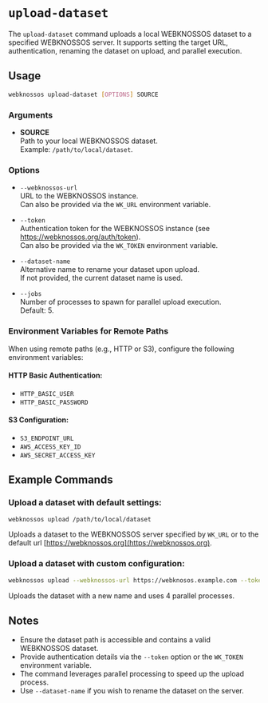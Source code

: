 # `upload-dataset`

The `upload-dataset` command uploads a local WEBKNOSSOS dataset to a specified WEBKNOSSOS server. It supports setting the target URL, authentication, renaming the dataset on upload, and parallel execution.

## Usage

```bash
webknossos upload-dataset [OPTIONS] SOURCE
```

### Arguments

- **SOURCE**  
    Path to your local WEBKNOSSOS dataset.  
    Example: `/path/to/local/dataset`.

### Options

- `--webknossos-url`  
    URL to the WEBKNOSSOS instance.  
    Can also be provided via the `WK_URL` environment variable. 

- `--token`  
    Authentication token for the WEBKNOSSOS instance (see https://webknossos.org/auth/token).  
    Can also be provided via the `WK_TOKEN` environment variable.

- `--dataset-name`  
    Alternative name to rename your dataset upon upload.  
    If not provided, the current dataset name is used.

- `--jobs`  
    Number of processes to spawn for parallel upload execution.  
    Default: 5.

### Environment Variables for Remote Paths

When using remote paths (e.g., HTTP or S3), configure the following environment variables:

#### HTTP Basic Authentication:
- `HTTP_BASIC_USER`  
- `HTTP_BASIC_PASSWORD`

#### S3 Configuration:
- `S3_ENDPOINT_URL`  
- `AWS_ACCESS_KEY_ID`  
- `AWS_SECRET_ACCESS_KEY`

## Example Commands

### Upload a dataset with default settings:
```bash
webknossos upload /path/to/local/dataset
```
Uploads a dataset to the WEBKNOSSOS server specified by `WK_URL` or to the default url [https://webknossos.org](https://webknossos.org).

### Upload a dataset with custom configuration:
```bash
webknossos upload --webknossos-url https://webknosos.example.com --token YOUR_TOKEN --dataset-name new_name --jobs 4 /path/to/local/dataset
```
Uploads the dataset with a new name and uses 4 parallel processes.

## Notes

- Ensure the dataset path is accessible and contains a valid WEBKNOSSOS dataset.
- Provide authentication details via the `--token` option or the `WK_TOKEN` environment variable.
- The command leverages parallel processing to speed up the upload process.
- Use `--dataset-name` if you wish to rename the dataset on the server.